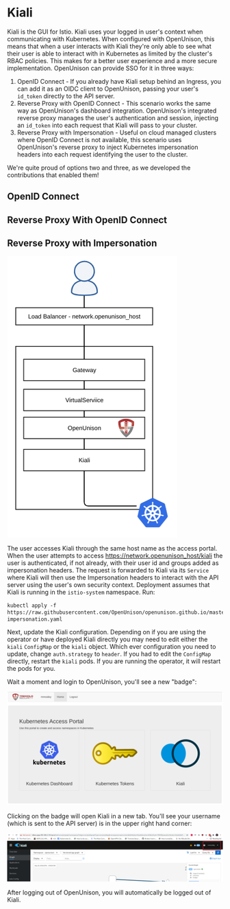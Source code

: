 # Kiali

Kiali is the GUI for Istio.  Kiali uses your logged in user's context when communicating with Kubernetes.  When configured with OpenUnison, this means that when a user interacts with Kiali they're only able to see what their user is able to interact with in Kubernetes as limited by the cluster's RBAC policies.  This makes for a better user experience and a more secure implementation.  OpenUnison can provide SSO for it in three ways:

1. OpenID Connect - If you already have Kiali setup behind an Ingress, you can add it as an OIDC client to OpenUnison, passing your user's `id_token` directly to the API server.
2. Reverse Proxy with OpenID Connect - This scenario works the same way as OpenUnison's dashboard integration.  OpenUnison's integrated reverse proxy manages the user's authentication and session, injecting an `id_token` into each request that Kiali will pass to your cluster.
3. Reverse Proxy with Impersonation - Useful on cloud managed clusters where OpenID Connect is not available, this scenario uses OpenUnison's reverse proxy to inject Kubernetes impersonation headers into each request identifying the user to the cluster.

We're quite proud of options two and three, as we developed the contributions that enabled them!

## OpenID Connect

## Reverse Proxy With OpenID Connect

## Reverse Proxy with Impersonation

![Kiali with Impersonation](../../assets/images/kiali_openunison.png)

The user accesses Kiali through the same host name as the access portal.  When the user attempts to access https://network.openunison_host/kiali the user is authenticated, if not already, with their user id and groups added as impersonation headers.  The request is forwarded to Kiali via its `Service` where Kiali will then use the Impersonation headers to interact with the API server using the user's own security context.  Deployment assumes that Kiali is running in the `istio-system` namespace.  Run:

```
kubectl apply -f https://raw.githubusercontent.com/OpenUnison/openunison.github.io/master/docs/assets/yaml/kiali-impersonation.yaml
```

Next, update the Kiali configuration.  Depending on if you are using the operator or have deployed Kiali directly you may need to edit either the `kiali` `ConfigMap` or the `kiali` object.  Which ever configuration you need to update, change `auth.strategy` to `header`.  If you had to edit the `ConfigMap` directly, restart the `kiali` pods.  If you are running the operator, it will restart the pods for you.

Wait a moment and login to OpenUnison, you'll see a new "badge":

![Kiali Badge](../../assets/images/kiali-badge.png)

Clicking on the badge will open Kiali in a new tab. You'll see your username (which is sent to the API server) is in the upper right hand corner:

![Kiali After Login](../../assets/images/kiali-after-login.png)

After logging out of OpenUnison, you will automatically be logged out of Kiali.  